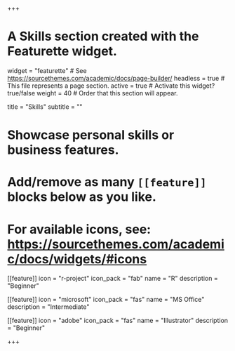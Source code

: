 +++
# A Skills section created with the Featurette widget.
widget = "featurette"  # See https://sourcethemes.com/academic/docs/page-builder/
headless = true  # This file represents a page section.
active = true  # Activate this widget? true/false
weight = 40  # Order that this section will appear.

title = "Skills"
subtitle = ""

# Showcase personal skills or business features.
# 
# Add/remove as many `[[feature]]` blocks below as you like.
# 
# For available icons, see: https://sourcethemes.com/academic/docs/widgets/#icons

[[feature]]
  icon = "r-project"
  icon_pack = "fab"
  name = "R"
  description = "Beginner"
  
[[feature]]
  icon = "microsoft"
  icon_pack = "fas"
  name = "MS Office"
  description = "Intermediate"  
  
[[feature]]
  icon = "adobe"
  icon_pack = "fas"
  name = "Illustrator"
  description = "Beginner"

+++
